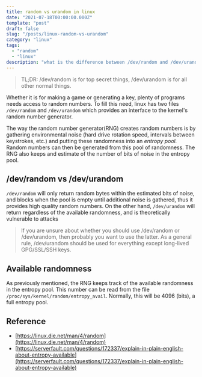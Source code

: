 ```yaml
---
title: random vs urandom in linux
date: "2021-07-18T00:00:00.000Z"
template: "post"
draft: false
slug: "/posts/linux-random-vs-urandom"
category: "linux"
tags:
  - "random"
  - "linux"
description: "what is the difference between /dev/random and /dev/urandom?"
---
```


> TL;DR: /dev/random is for top secret things, /dev/urandom is for all other normal things.

Whether it is for making a game or generating a key, plenty of programs needs access to random numbers. To fill this need, linux has two files `/dev/random` and `/dev/urandom` which provides an interface to the kernel's random number generator.

The way the random number generator(RNG) creates random numbers is by gathering environmental noise (hard drive rotation speed, intervals between keystrokes, etc.) and putting these randomness into an *entropy pool.* Random numbers can then be generated from this pool of randomness. The RNG also keeps and estimate of the number of bits of noise in the entropy pool.

## /dev/random vs /dev/urandom

`/dev/random` will only return random bytes within the estimated bits of noise, and blocks when the pool is empty until additional noise is gathered, thus it provides high quality random numbers. On the other hand, `/dev/urandom` will return regardless of the available randomness, and is theoretically vulnerable to attacks

> If you are unsure about whether you should use /dev/random or /dev/urandom, then probably you want to use the latter. As a general rule, /dev/urandom should be used for everything except long-lived GPG/SSL/SSH keys.

## Available randomness

As previously mentioned, the RNG keeps track of the available randomness in the entropy pool. This number can be read from the file `/proc/sys/kernel/random/entropy_avail`. Normally, this will be 4096 (bits), a full entropy pool.

## Reference

* [https://linux.die.net/man/4/random](https://linux.die.net/man/4/random)
* [https://serverfault.com/questions/172337/explain-in-plain-english-about-entropy-available](https://serverfault.com/questions/172337/explain-in-plain-english-about-entropy-available)
